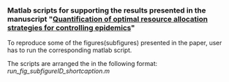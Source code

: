 ### Matlab scripts for supporting the results presented in the manuscript "[Quantification of optimal resource allocation strategies for controlling epidemics](https://doi.org/10.1098/rsif.2023.0036)"


To reproduce some of the figures(subfigures) presented in the paper, user has to run the corresponding matlab script.


The scripts are arranged the in the following format: *run_fig_subfigureID_shortcaption.m*
